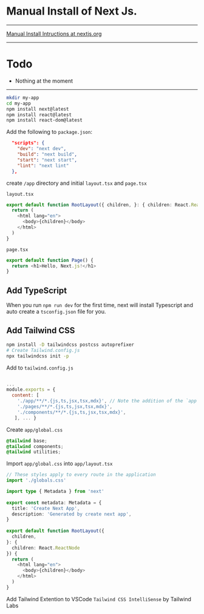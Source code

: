 # Manual Install of Next Js.
---
[Manual Install Intructions at nextjs.org](https://nextjs.org/docs/getting-started/installation#manual-installation)


---
# Todo
- Nothing at the moment
---

```bash
mkdir my-app
cd my-app
npm install next@latest
npm install react@latest
npm install react-dom@latest
```
Add the following to `package.json`:
```json
  "scripts": {
    "dev": "next dev",
    "build": "next build",
    "start": "next start",
    "lint": "next lint"
  },

```
create `/app` directory and initial `layout.tsx` and `page.tsx`

`layout.tsx`
```typescript
export default function RootLayout({ children, }: { children: React.ReactNode }) {
  return (
    <html lang="en">
      <body>{children}</body>
    </html>
  )
}
```

`page.tsx`
```typescript
export default function Page() {
  return <h1>Hello, Next.js!</h1>
}
```
## Add TypeScript
When you run `npm run dev` for the first time, next will install Typescript and auto create a `tsconfig.json` file for you.

## Add Tailwind CSS
```bash
npm install -D tailwindcss postcss autoprefixer
# Create Tailwind.config.js
npx tailwindcss init -p
```
Add to `tailwind.config.js`
```javascript

...
module.exports = {
  content: [
    './app/**/*.{js,ts,jsx,tsx,mdx}', // Note the addition of the `app` directory.
    './pages/**/*.{js,ts,jsx,tsx,mdx}',
    './components/**/*.{js,ts,jsx,tsx,mdx}',
   ], ... }
```
Create `app/global.css`
```css
@tailwind base;
@tailwind components;
@tailwind utilities;
```
Import `app/global.css` into `app/layout.tsx`
```typescript
// These styles apply to every route in the application
import './globals.css'

import type { Metadata } from 'next'
  
export const metadata: Metadata = {
  title: 'Create Next App',
  description: 'Generated by create next app',
}
 
export default function RootLayout({
  children,
}: {
  children: React.ReactNode
}) {
  return (
    <html lang="en">
      <body>{children}</body>
    </html>
  )
}
```
Add Tailwind Extention to VSCode `Tailwind CSS IntelliSense` by Tailwind Labs
